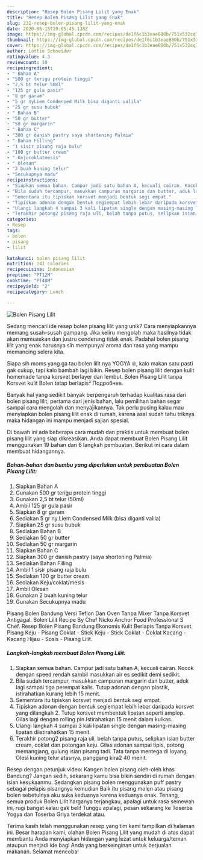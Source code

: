 ```yaml
---
description: "Resep Bolen Pisang Lilit yang Enak"
title: "Resep Bolen Pisang Lilit yang Enak"
slug: 232-resep-bolen-pisang-lilit-yang-enak
date: 2020-06-15T19:05:45.138Z
image: https://img-global.cpcdn.com/recipes/de1f6c1b3eae880b/751x532cq70/bolen-pisang-lilit-foto-resep-utama.jpg
thumbnail: https://img-global.cpcdn.com/recipes/de1f6c1b3eae880b/751x532cq70/bolen-pisang-lilit-foto-resep-utama.jpg
cover: https://img-global.cpcdn.com/recipes/de1f6c1b3eae880b/751x532cq70/bolen-pisang-lilit-foto-resep-utama.jpg
author: Lottie Schneider
ratingvalue: 4.3
reviewcount: 10
recipeingredient:
- " Bahan A"
- "500 gr terigu protein tinggi"
- "2,5 bt telur 50ml"
- "125 gr gula pasir"
- "8 gr garam"
- "5 gr nyLiem Condensed Milk bisa diganti valila"
- "25 gr susu bubuk"
- " Bahan B"
- "50 gr butter"
- "50 gr margarin"
- " Bahan C"
- "300 gr danish pastry saya shortening Palmia"
- " Bahan Filling"
- "1 sisir pisang raja bulu"
- "100 gr butter cream"
- " Kejucoklatmesis"
- " Olesan"
- "2 buah kuning telur"
- "Secukupnya madu"
recipeinstructions:
- "Siapkan semua bahan. Campur jadi satu bahan A, kecuali cairan. Kocok dengan speed rendah sambil masukkan air es sedikit demi sedikit."
- "Bila sudah tercampur, masukkan campuran margarin dan butter, aduk lagi sampai tiga perempat kalis. Tutup adonan dengan plastik, istirahatkan kurang lebih 15 menit."
- "Sementara itu tipiskan korsvet menjadi bentuk segi empat."
- "Tipiskan adonan dengan bentuk segiempat lebih lebar daripada korsvet yang dilangkah 2. Tutup korsvet membentuk lipatan seperti amplop. Gilas lagi dengan rolling pin.Istirahatkan 15 menit dalam kulkas."
- "Ulangi langkah 4 sampai 3 kali lipatan single dengan masing-masing lipatan diistirahatkan 15 menit."
- "Terakhir potong2 pisang raja uli, belah tanpa putus, selipkan isian butter cream, coklat dan potongan keju. Gilas adonan sampai tipis, potong memangjang, gulung isian pisang tadi. Tata tanpa mentega di loyang. Olesi kuning telur atasnya, panggang kira2 40 menit."
categories:
- Resep
tags:
- bolen
- pisang
- lilit

katakunci: bolen pisang lilit 
nutrition: 241 calories
recipecuisine: Indonesian
preptime: "PT12M"
cooktime: "PT40M"
recipeyield: "2"
recipecategory: Lunch

---
```



![Bolen Pisang Lilit](https://img-global.cpcdn.com/recipes/de1f6c1b3eae880b/751x532cq70/bolen-pisang-lilit-foto-resep-utama.jpg)

Sedang mencari ide resep bolen pisang lilit yang unik? Cara menyiapkannya memang susah-susah gampang. Jika keliru mengolah maka hasilnya tidak akan memuaskan dan justru cenderung tidak enak. Padahal bolen pisang lilit yang enak harusnya sih mempunyai aroma dan rasa yang mampu memancing selera kita.

Siapa sih moms yang ga tau bolen lilit nya YOGYA 🙄, kalo makan satu pasti gak cukup, tapi kalo bambah lagi bikin. Resep bolen pisang lilit dengan kulit homemade tanpa korsvet berlayer dan lembut. Bolen Pisang Lilit tanpa Korsvet kulit Bolen tetap berlapis² Подробнее.

Banyak hal yang sedikit banyak berpengaruh terhadap kualitas rasa dari bolen pisang lilit, pertama dari jenis bahan, lalu pemilihan bahan segar sampai cara mengolah dan menyajikannya. Tak perlu pusing kalau mau menyiapkan bolen pisang lilit enak di rumah, karena asal sudah tahu triknya maka hidangan ini mampu menjadi sajian spesial.


Di bawah ini ada beberapa cara mudah dan praktis untuk membuat bolen pisang lilit yang siap dikreasikan. Anda dapat membuat Bolen Pisang Lilit menggunakan 19 bahan dan 6 langkah pembuatan. Berikut ini cara dalam membuat hidangannya.

<!--inarticleads1-->

##### Bahan-bahan dan bumbu yang diperlukan untuk pembuatan Bolen Pisang Lilit:

1. Siapkan  Bahan A
1. Gunakan 500 gr terigu protein tinggi
1. Gunakan 2,5 bt telur (50ml)
1. Ambil 125 gr gula pasir
1. Siapkan 8 gr garam
1. Sediakan 5 gr ny.Liem Condensed Milk (bisa diganti valila)
1. Siapkan 25 gr susu bubuk
1. Sediakan  Bahan B
1. Sediakan 50 gr butter
1. Sediakan 50 gr margarin
1. Siapkan  Bahan C
1. Siapkan 300 gr danish pastry (saya shortening Palmia)
1. Sediakan  Bahan Filling
1. Ambil 1 sisir pisang raja bulu
1. Sediakan 100 gr butter cream
1. Sediakan  Keju/coklat/mesis
1. Ambil  Olesan
1. Gunakan 2 buah kuning telur
1. Gunakan Secukupnya madu


Pisang Bolen Bandung Versi Teflon Dan Oven Tanpa Mixer Tanpa Korsvet Antigagal. Bolen Lilit Recipe By Chef Nicko Anchor Food Professional S Chef. Resep Bolen Pisang Bandung Ekonomis Kulit Berlapis Tanpa Korsvet. Pisang Keju - Pisang Coklat - Stick Keju - Stick Coklat - Coklat Kacang - Kacang Hijau - Sosis - Pisang Lilit. 

<!--inarticleads2-->

##### Langkah-langkah membuat Bolen Pisang Lilit:

1. Siapkan semua bahan. Campur jadi satu bahan A, kecuali cairan. Kocok dengan speed rendah sambil masukkan air es sedikit demi sedikit.
1. Bila sudah tercampur, masukkan campuran margarin dan butter, aduk lagi sampai tiga perempat kalis. Tutup adonan dengan plastik, istirahatkan kurang lebih 15 menit.
1. Sementara itu tipiskan korsvet menjadi bentuk segi empat.
1. Tipiskan adonan dengan bentuk segiempat lebih lebar daripada korsvet yang dilangkah 2. Tutup korsvet membentuk lipatan seperti amplop. Gilas lagi dengan rolling pin.Istirahatkan 15 menit dalam kulkas.
1. Ulangi langkah 4 sampai 3 kali lipatan single dengan masing-masing lipatan diistirahatkan 15 menit.
1. Terakhir potong2 pisang raja uli, belah tanpa putus, selipkan isian butter cream, coklat dan potongan keju. Gilas adonan sampai tipis, potong memangjang, gulung isian pisang tadi. Tata tanpa mentega di loyang. Olesi kuning telur atasnya, panggang kira2 40 menit.


Resep dengan petunjuk video: Kangen bolen pisang oleh-oleh khas Bandung? Jangan sedih, sekarang kamu bisa bikin sendiri di rumah dengan isian kesukaanmu. Sedangkan pisang bolen menggunakan puff pastry sebagai pelapis pisangnya kemudian Baik itu pisang molen atau pisang bolen sebetulnya aku suka keduanya karena keduanya enak. Tenang, semua produk Bolen Lilit harganya terjangkau, apalagi untuk rasa semewah ini, rugi banget kalau gak beli! Tunggu apalagi, pesan sekarang ke Toserba Yogya dan Toserba Griya terdekat atau. 

Terima kasih telah menggunakan resep yang tim kami tampilkan di halaman ini. Besar harapan kami, olahan Bolen Pisang Lilit yang mudah di atas dapat membantu Anda menyiapkan hidangan yang lezat untuk keluarga/teman ataupun menjadi ide bagi Anda yang berkeinginan untuk berjualan makanan. Selamat mencoba!
